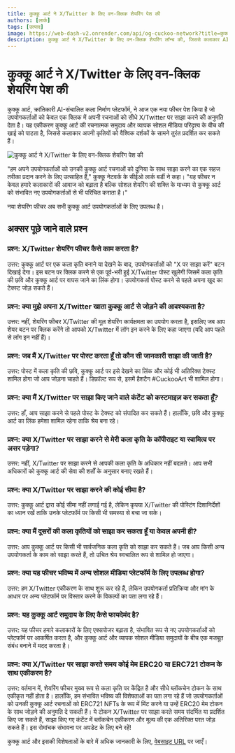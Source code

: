 ```yaml
---
title: कुक्कू आर्ट ने X/Twitter के लिए वन-क्लिक शेयरिंग पेश की
authors: [लार्क]
tags: [उत्पाद]
image: https://web-dash-v2.onrender.com/api/og-cuckoo-network?title=कुक्कू%20आर्ट%20ने%20X/Twitter%20के%20लिए%20वन-क्लिक%20शेयरिंग%20पेश%20की
description: कुक्कू आर्ट ने X/Twitter के लिए वन-क्लिक शेयरिंग लॉन्च की, जिससे कलाकार AI-जनित कला को वैश्विक स्तर पर प्रदर्शित कर सकते हैं। यह फीचर रचनात्मकता और सोशल मीडिया के बीच सेतु का काम करता है, पहुंच और सामुदायिक सहभागिता को बढ़ाता है।
---
```


# कुक्कू आर्ट ने X/Twitter के लिए वन-क्लिक शेयरिंग पेश की

कुक्कू आर्ट, क्रांतिकारी AI-संचालित कला निर्माण प्लेटफॉर्म, ने आज एक नया फीचर पेश किया है जो उपयोगकर्ताओं को केवल एक क्लिक में अपनी रचनाओं को सीधे X/Twitter पर साझा करने की अनुमति देता है। यह एकीकरण कुक्कू आर्ट की रचनात्मक समुदाय और व्यापक सोशल मीडिया परिदृश्य के बीच की खाई को पाटता है, जिससे कलाकार अपनी कृतियों को वैश्विक दर्शकों के सामने तुरंत प्रदर्शित कर सकते हैं।

![कुक्कू आर्ट ने X/Twitter के लिए वन-क्लिक शेयरिंग पेश की](https://cuckoo-network.b-cdn.net/cuckoo-art-x-twitter-sharing.webp "कुक्कू आर्ट ने X/Twitter के लिए वन-क्लिक शेयरिंग पेश की")

"हम अपने उपयोगकर्ताओं को उनकी कुक्कू आर्ट रचनाओं को दुनिया के साथ साझा करने का एक सहज तरीका प्रदान करने के लिए उत्साहित हैं," कुक्कू नेटवर्क के सीईओ लार्क बर्डी ने कहा। "यह फीचर न केवल हमारे कलाकारों की आवाज को बढ़ाता है बल्कि सोशल शेयरिंग की शक्ति के माध्यम से कुक्कू आर्ट को संभावित नए उपयोगकर्ताओं से भी परिचित कराता है।"

नया शेयरिंग फीचर अब सभी कुक्कू आर्ट उपयोगकर्ताओं के लिए उपलब्ध है।

## अक्सर पूछे जाने वाले प्रश्न

### प्रश्न: X/Twitter शेयरिंग फीचर कैसे काम करता है?

उत्तर: कुक्कू आर्ट पर एक कला कृति बनाने या देखने के बाद, उपयोगकर्ताओं को "X पर साझा करें" बटन दिखाई देगा। इस बटन पर क्लिक करने से एक पूर्व-भरी हुई X/Twitter पोस्ट खुलेगी जिसमें कला कृति की छवि और कुक्कू आर्ट पर वापस जाने का लिंक होगा। उपयोगकर्ता पोस्ट करने से पहले अपना खुद का टेक्स्ट जोड़ सकते हैं।

### प्रश्न: क्या मुझे अपना X/Twitter खाता कुक्कू आर्ट से जोड़ने की आवश्यकता है?

उत्तर: नहीं, शेयरिंग फीचर X/Twitter की मूल शेयरिंग कार्यक्षमता का उपयोग करता है, इसलिए जब आप शेयर बटन पर क्लिक करेंगे तो आपको X/Twitter में लॉग इन करने के लिए कहा जाएगा (यदि आप पहले से लॉग इन नहीं हैं)।

### प्रश्न: जब मैं X/Twitter पर पोस्ट करता हूँ तो कौन सी जानकारी साझा की जाती है?

उत्तर: पोस्ट में कला कृति की छवि, कुक्कू आर्ट पर इसे देखने का लिंक और कोई भी अतिरिक्त टेक्स्ट शामिल होगा जो आप जोड़ना चाहते हैं। डिफ़ॉल्ट रूप से, इसमें हैशटैग #CuckooArt भी शामिल होगा।

### प्रश्न: क्या मैं X/Twitter पर साझा किए जाने वाले कंटेंट को कस्टमाइज़ कर सकता हूँ?

उत्तर: हाँ, आप साझा करने से पहले पोस्ट के टेक्स्ट को संपादित कर सकते हैं। हालाँकि, छवि और कुक्कू आर्ट का लिंक हमेशा शामिल रहेगा ताकि श्रेय बना रहे।

### प्रश्न: क्या X/Twitter पर साझा करने से मेरी कला कृति के कॉपीराइट या स्वामित्व पर असर पड़ेगा?

उत्तर: नहीं, X/Twitter पर साझा करने से आपकी कला कृति के अधिकार नहीं बदलते। आप सभी अधिकारों को कुक्कू आर्ट की सेवा की शर्तों के अनुसार बनाए रखते हैं।

### प्रश्न: क्या X/Twitter पर साझा करने की कोई सीमा है?

उत्तर: कुक्कू आर्ट द्वारा कोई सीमा नहीं लगाई गई है, लेकिन कृपया X/Twitter की पोस्टिंग दिशानिर्देशों का ध्यान रखें ताकि उनके प्लेटफॉर्म पर किसी भी समस्या से बचा जा सके।

### प्रश्न: क्या मैं दूसरों की कला कृतियों को साझा कर सकता हूँ या केवल अपनी ही?

उत्तर: आप कुक्कू आर्ट पर किसी भी सार्वजनिक कला कृति को साझा कर सकते हैं। जब आप किसी अन्य उपयोगकर्ता के काम को साझा करते हैं, तो उचित श्रेय स्वचालित रूप से शामिल हो जाएगा।

### प्रश्न: क्या यह फीचर भविष्य में अन्य सोशल मीडिया प्लेटफॉर्म के लिए उपलब्ध होगा?

उत्तर: हम X/Twitter एकीकरण के साथ शुरू कर रहे हैं, लेकिन उपयोगकर्ता प्रतिक्रिया और मांग के आधार पर अन्य प्लेटफॉर्म पर विस्तार करने के विकल्पों का पता लगा रहे हैं।

### प्रश्न: यह कुक्कू आर्ट समुदाय के लिए कैसे फायदेमंद है?

उत्तर: यह फीचर हमारे कलाकारों के लिए एक्सपोजर बढ़ाता है, संभावित रूप से नए उपयोगकर्ताओं को प्लेटफॉर्म पर आकर्षित करता है, और कुक्कू आर्ट और व्यापक सोशल मीडिया समुदायों के बीच एक मजबूत संबंध बनाने में मदद करता है।

### प्रश्न: क्या X/Twitter पर साझा करते समय कोई मेम ERC20 या ERC721 टोकन के साथ एकीकरण है?

उत्तर: वर्तमान में, शेयरिंग फीचर मुख्य रूप से कला कृति पर केंद्रित है और सीधे ब्लॉकचेन टोकन के साथ एकीकृत नहीं होता है। हालाँकि, हम संभावित भविष्य की विशेषताओं का पता लगा रहे हैं जो उपयोगकर्ताओं को उनकी कुक्कू आर्ट रचनाओं को ERC721 NFTs के रूप में मिंट करने या उन्हें ERC20 मेम टोकन के साथ जोड़ने की अनुमति दे सकती हैं। ये टोकन X/Twitter पर साझा करते समय संदर्भित या प्रदर्शित किए जा सकते हैं, साझा किए गए कंटेंट में ब्लॉकचेन एकीकरण और मूल्य की एक अतिरिक्त परत जोड़ सकते हैं। इस रोमांचक संभावना पर अपडेट के लिए बने रहें!

कुक्कू आर्ट और इसकी विशेषताओं के बारे में अधिक जानकारी के लिए, [वेबसाइट URL](https://cuckoo.network/portal/art) पर जाएँ।